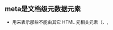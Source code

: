 ## meta是文档级元数据元素
- 用来表示那些不能由其它 HTML 元相关元素（<base>、<link>, <script>、<style>或 <title>）之一表示的任何元数据
- 如果设置了 name属性，meta 元素提供的是文档级别的元数据，应用于整个页面。
- 如果设置了 http-equiv属性，meta 元素则是编译指令，提供的信息与类似命名的 HTTP 头部相同。
- 如果设置了 charset属性，meta 元素是一个字符集声明，告诉文档使用哪种字符编码。
- 如果设置了 itemprop 属性，meta 元素提供用户定义的元数据。
- name和content一起使用，前者表示要表示的元数据的名称，后者是元数据的值。

### description描述
```html
<meta name="description" content="电商网络....">

```

###  keyswords 关键词
```html
<meta name="keyswords" content="电商,网购"
```

### viewpoint
- width用来设置 viewport 的宽度为设备宽度;
- initial-scale为设备宽度与 viewport 大小之间的缩放比例。


```html
<meta name="viewport" content="width=device-width, initial-scale=1.0">

```

### robots
- 表示爬虫对此页面的处理行为，或者说，应当遵守的规则，是用来做搜索引擎抓取的。

- all:搜索引擎将索引此网页，并继续通过此网页的链接索引文件将被检索
- none:搜索引擎讲忽略此网页
- index:搜索引擎索引此网页
- follow:搜索引擎继续通过此网页的链接索引搜索其它的网页

### renderer

```
<meta name="renderer" content="webkit"> //默认webkit内核
<meta name="renderer" content="ie-comp"> //默认IE兼容模式
<meta name="renderer" content="ie-stand"> //默认IE标准模式
```

### http-equiv
- http-equiv也是和content一起使用，前者表示要表示的元数据的名称，后者是元数据的值。
- http-equiv 所有允许的值都是特定 HTTP 头部的名称，


### X-UA-Compatible
- 开发者偏好（meta元素）优先于Web服务器设置（HTTP头）
- IE=edge告诉浏览器，以当前浏览器支持的最新版本来渲染，IE9就以IE9版本来渲染。
- chrome=1告诉浏览器，如果当前IE浏览器安装了Google Chrome Frame插件，就以chrome内核来渲染页面。
```html
<meta http-equiv="X-UA-Compatible" content="IE=edge,chrome=1" />
```

### content-type
```html
<meta http-equiv="Content-Type" content="text/html;charset=utf-8" />

```

### x-dns-prefetch-control
- HTML页面中的a标签会自动启用DNS提前解析来提升网站性能，但是在使用https协议的网站中失效了，我们可以设置
```html
<meta http-equiv="x-dns-prefetch-control" content="no">
```

### cache-control,Pragma,Expires
不生效，一般都通过http headers来设置缓存策略